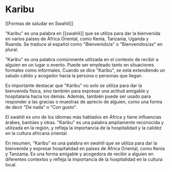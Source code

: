 # Karibu

[[Formas de saludar en Swahili]]

"Karibu" es una palabra en [[swahili]] que se utiliza para dar la bienvenida en varios países de África Oriental, como Kenia, Tanzania, Uganda y Ruanda. Se traduce al español como "Bienvenido/a" o "Bienvenidos/as" en plural.

"Karibu" es una palabra comúnmente utilizada en el contexto de recibir a alguien en un lugar o evento. Puede ser empleado tanto en situaciones formales como informales. Cuando se dice "Karibu", se está extendiendo un saludo cálido y acogedor hacia la persona o personas que llegan.

Es importante destacar que "Karibu" no solo se utiliza para dar la bienvenida física, sino también para expresar una actitud amigable y hospitalaria hacia los demás. Además, también puede ser usado para responder a las gracias o muestras de aprecio de alguien, como una forma de decir "De nada" o "Con gusto".

El swahili es uno de los idiomas más hablados en África y tiene influencias árabes, bantúes y otras. "Karibu" es una palabra ampliamente reconocida y utilizada en la región, y refleja la importancia de la hospitalidad y la calidez en la cultura africana oriental.

En resumen, "Karibu" es una palabra en swahili que se utiliza para dar la bienvenida y expresar hospitalidad en países de África Oriental, como Kenia y Tanzania. Es una forma amigable y acogedora de recibir a alguien en diferentes contextos y refleja la importancia de la hospitalidad en la cultura local.